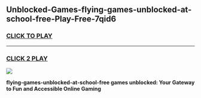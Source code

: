 
## Unblocked-Games-flying-games-unblocked-at-school-free-Play-Free-7qid6
<h3>
<a href="https://premium76.site?title=flying-games-unblocked-at-school-free&ref=24M">CLICK TO PLAY</a></h3>
<hr>

<h3>
<a href="https://premium76.site?title=flying-games-unblocked-at-school-free&ref=24M">CLICK 2 PLAY</a>
  
</h3>

<a href="https://premium76.site?title=flying-games-unblocked-at-school-free&ref=24M"><img src="https://clearcache.store/games.png"></a>


**flying-games-unblocked-at-school-free games unblocked: Your Gateway to Fun and Accessible Online Gaming**

